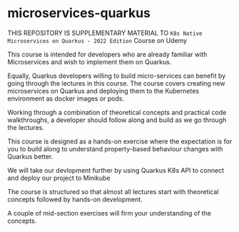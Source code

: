# microservices-quarkus

THIS REPOSITORY IS SUPPLEMENTARY MATERIAL TO `K8s Native Microservices on Quarkus - 2022 Edition` Course on Udemy


This course is intended for developers who are already familiar with Microservices and wish to implement them on Quarkus.

Equally, Quarkus developers willing to build micro-services can benefit by going through the lectures in this course. The course covers creating new microservices on Quarkus and deploying them to the Kubernetes environment as docker images or pods.

Working through a combination of theoretical concepts and practical code walkthroughs, a developer should follow along and build as we go through the lectures.

This course is designed as a hands-on exercise where the expectation is for you to build along to understand property-based behaviour changes with Quarkus better.

We will take our devlopment further by using Quarkus K8s API to connect and deploy our project to Minikube 

The course is structured so that almost all lectures start with theoretical concepts followed by hands-on development.

A couple of mid-section exercises will firm your understanding of the concepts.

